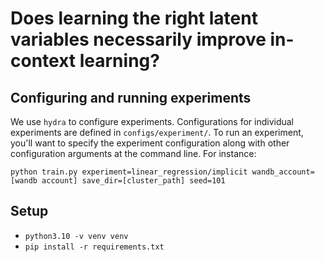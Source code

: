 # Does learning the right latent variables necessarily improve in-context learning?

## Configuring and running experiments

We use `hydra` to configure experiments. Configurations for individual experiments are defined in `configs/experiment/`. To run an experiment, you'll want to specify the experiment configuration along with other configuration arguments at the command line. For instance:

```python train.py experiment=linear_regression/implicit wandb_account=[wandb account] save_dir=[cluster_path] seed=101```

## Setup
- `python3.10 -v venv venv`
- `pip install -r requirements.txt`